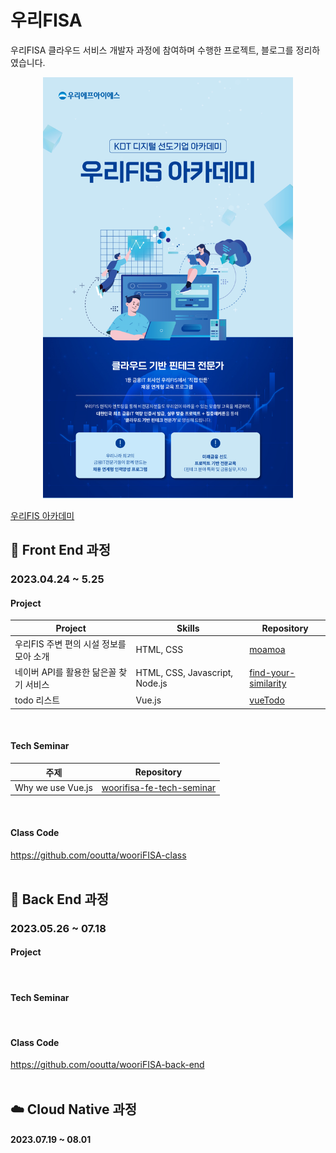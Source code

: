 # 우리FISA
우리FISA 클라우드 서비스 개발자 과정에 참여하며 수행한 프로젝트, 블로그를 정리하였습니다.
<div align="center">
  <img src="img/wooriFISA_main.png" width=400px>
</div>

[우리FIS 아카데미](http://www.woorifis.com/kor/peoplelife/futureLab/labInfo)
<br>

## 🥚 Front End 과정
### 2023.04.24 ~ 5.25
#### Project
|Project|Skills|Repository|
|-|-|-|
|우리FIS 주변 편의 시설 정보를 모아 소개|HTML, CSS|[moamoa](https://github.com/ooutta/moamoa)|
|네이버 API를 활용한 닮은꼴 찾기 서비스|HTML, CSS, Javascript, Node.js|[find-your-similarity](https://github.com/ooutta/find-your-similarity)|
|todo 리스트|Vue.js|[vueTodo](https://github.com/ooutta/vueTodo)|
<br>

#### Tech Seminar 
|주제|Repository|
|-|-|
|Why we use Vue.js|[woorifisa-fe-tech-seminar](https://github.com/ooutta/woorifisa-fe-tech-seminar)|
<br>

#### Class Code
https://github.com/ooutta/wooriFISA-class
<br>
<br>

## 🍳 Back End 과정
### 2023.05.26 ~ 07.18
#### Project

<br>

#### Tech Seminar

<br>

#### Class Code
https://github.com/ooutta/wooriFISA-back-end
<br>
<br>

## ☁️ Cloud Native 과정
#### 2023.07.19 ~ 08.01
